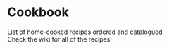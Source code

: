 # Cookbook
List of home-cooked recipes ordered and catalogued  
Check the wiki for all of the recipes!
